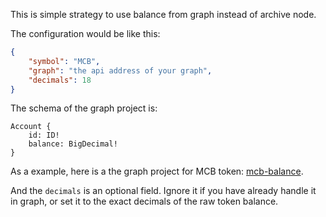 This is simple strategy to use balance from graph instead of archive node.

The configuration would be like this:

```json
{
    "symbol": "MCB",
    "graph": "the api address of your graph",
    "decimals": 18 
}
```

The schema of the graph project is:

```
Account {
    id: ID!
    balance: BigDecimal!
}
```

As a example, here is a the graph project for MCB token: [mcb-balance](https://thegraph.com/hosted-service/subgraph/renpu-mcarlo/mcb-balance).

And the `decimals` is an optional field. Ignore it if you have already handle it in graph, or set it to the exact decimals of the raw token balance.
